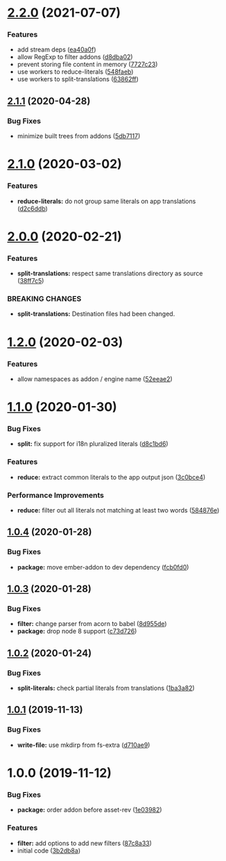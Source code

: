 # [2.2.0](https://github.com/BBVAEngineering/ember-cli-intl-shake/compare/v2.1.1...v2.2.0) (2021-07-07)


### Features

* add stream deps ([ea40a0f](https://github.com/BBVAEngineering/ember-cli-intl-shake/commit/ea40a0f725387c945363a949079f9fe4adca1fde))
* allow RegExp to filter addons ([d8dba02](https://github.com/BBVAEngineering/ember-cli-intl-shake/commit/d8dba02d8285ad179873910213f4c83c25e9cf81))
* prevent storing file content in memory ([7727c23](https://github.com/BBVAEngineering/ember-cli-intl-shake/commit/7727c23d5b5d14bc257a9d85d091a4f24a31a26e))
* use workers to reduce-literals ([548faeb](https://github.com/BBVAEngineering/ember-cli-intl-shake/commit/548faeb6dfa49948260d10e26c1cc1eb0f8109fd))
* use workers to split-translations ([63862ff](https://github.com/BBVAEngineering/ember-cli-intl-shake/commit/63862ffc956b6b60853e98128171e8c5f982b20b))

## [2.1.1](https://github.com/BBVAEngineering/ember-cli-intl-shake/compare/v2.1.0...v2.1.1) (2020-04-28)


### Bug Fixes

* minimize built trees from addons ([5db7117](https://github.com/BBVAEngineering/ember-cli-intl-shake/commit/5db71178a817808b6dfbdaf45a8f4d22a9636cea))

# [2.1.0](https://github.com/BBVAEngineering/ember-cli-intl-shake/compare/v2.0.0...v2.1.0) (2020-03-02)


### Features

* **reduce-literals:** do not group same literals on app translations ([d2c6ddb](https://github.com/BBVAEngineering/ember-cli-intl-shake/commit/d2c6ddbdc0029d9b92ac0136b136d30572c14a49))

# [2.0.0](https://github.com/BBVAEngineering/ember-cli-intl-shake/compare/v1.2.0...v2.0.0) (2020-02-21)


### Features

* **split-translations:** respect same translations directory as source ([38ff7c5](https://github.com/BBVAEngineering/ember-cli-intl-shake/commit/38ff7c55afabe42b5e828bf1e6e39695cf512374))


### BREAKING CHANGES

* **split-translations:** Destination files had been changed.

# [1.2.0](https://github.com/BBVAEngineering/ember-cli-intl-shake/compare/v1.1.0...v1.2.0) (2020-02-03)


### Features

* allow namespaces as addon / engine name ([52eeae2](https://github.com/BBVAEngineering/ember-cli-intl-shake/commit/52eeae28b6a2570850588d6f08b6afe59e91efd3))

# [1.1.0](https://github.com/BBVAEngineering/ember-cli-intl-shake/compare/v1.0.4...v1.1.0) (2020-01-30)


### Bug Fixes

* **split:** fix support for i18n pluralized literals ([d8c1bd6](https://github.com/BBVAEngineering/ember-cli-intl-shake/commit/d8c1bd6068036ead76019d204e52980791f10580))


### Features

* **reduce:** extract common literals to the app output json ([3c0bce4](https://github.com/BBVAEngineering/ember-cli-intl-shake/commit/3c0bce4e8a192eb6ef5b3e8ee25a6fa3e6cddc59))


### Performance Improvements

* **reduce:** filter out all literals not matching at least two words ([584876e](https://github.com/BBVAEngineering/ember-cli-intl-shake/commit/584876e46751aea4935417a0d6fbbfc8a9b4d4a0))

## [1.0.4](https://github.com/BBVAEngineering/ember-cli-intl-shake/compare/v1.0.3...v1.0.4) (2020-01-28)


### Bug Fixes

* **package:** move ember-addon to dev dependency ([fcb0fd0](https://github.com/BBVAEngineering/ember-cli-intl-shake/commit/fcb0fd054797d59e45755a066b81f71d4e10cd72))

## [1.0.3](https://github.com/BBVAEngineering/ember-cli-intl-shake/compare/v1.0.2...v1.0.3) (2020-01-28)


### Bug Fixes

* **filter:** change parser from acorn to babel ([8d955de](https://github.com/BBVAEngineering/ember-cli-intl-shake/commit/8d955dea7bdd181334f68b9f71de7ea114c36388))
* **package:** drop node 8 support ([c73d726](https://github.com/BBVAEngineering/ember-cli-intl-shake/commit/c73d726c0d173c18ec41f70decc1a3c4390b686c))

## [1.0.2](https://github.com/BBVAEngineering/ember-cli-intl-shake/compare/v1.0.1...v1.0.2) (2020-01-24)


### Bug Fixes

* **split-literals:** check partial literals from translations ([1ba3a82](https://github.com/BBVAEngineering/ember-cli-intl-shake/commit/1ba3a827771922be2e8597c574f9f63b7315ebfd))

## [1.0.1](https://github.com/BBVAEngineering/ember-cli-intl-shake/compare/v1.0.0...v1.0.1) (2019-11-13)


### Bug Fixes

* **write-file:** use mkdirp from fs-extra ([d710ae9](https://github.com/BBVAEngineering/ember-cli-intl-shake/commit/d710ae931840ef35f704b190197df56dbb32bdc2))

# 1.0.0 (2019-11-12)


### Bug Fixes

* **package:** order addon before asset-rev ([1e03982](https://github.com/BBVAEngineering/ember-cli-intl-shake/commit/1e03982ebb7e730b5444b47b6abbd5d635e44169))


### Features

* **filter:** add options to add new filters ([87c8a33](https://github.com/BBVAEngineering/ember-cli-intl-shake/commit/87c8a3385193a25edfee6b7f37664a4a69497360))
* initial code ([3b2db8a](https://github.com/BBVAEngineering/ember-cli-intl-shake/commit/3b2db8ad39ee7744b3409777b0cbe71772b4a194))
